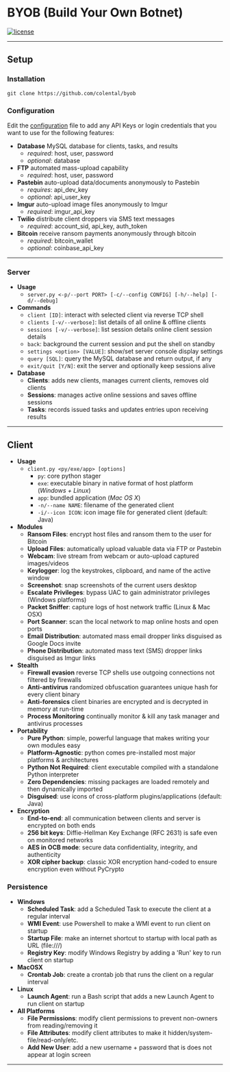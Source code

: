 # BYOB (Build Your Own Botnet)

[![license](https://img.shields.io/github/license/mashape/apistatus.svg)](https://github.com/colental/byob/blob/master/LICENSE)

--------------------------------------------------

## Setup
### Installation
`git clone https://github.com/colental/byob`

### Configuration
Edit the [configuration](config.ini) file
to add any API Keys or login credentials
that you want to use for the following features:

- __Database__ MySQL database for clients, tasks, and results
    - *required*: host, user, password
    - *optional*: database
- __FTP__ automated mass-upload capability
    - *required*: host, user, password
- __Pastebin__ auto-upload data/documents anonymously to Pastebin
    - *requires*: api_dev_key
    - *optional*: api_user_key
- __Imgur__ auto-upload image files anonymously to Imgur
    - *required*: imgur_api_key 
- __Twilio__ distribute client droppers via SMS text messages
    - *required*: account_sid, api_key, auth_token
- __Bitcoin__ receive ransom payments anonymously through bitcoin
    - *required*: bitcoin_wallet
    - *optional*: coinbase_api_key

--------------------------------------------------

### Server
- __Usage__
    - `server.py <-p/--port PORT> [-c/--config CONFIG] [-h/--help] [-d/--debug]` 
- __Commands__
  - `client [ID]`: interact with selected client via reverse TCP shell
  - `clients [-v/--verbose]`: list details of all online & offline clients
  - `sessions [-v/--verbose]`: list session details online client session details
  - `back`: background the current session and put the shell on standby
  - `settings <option> [VALUE]`: show/set server console display settings
  - `query [SQL]`: query the MySQL database and return output, if any
  - `exit/quit [Y/N]`: exit the server and optionally keep sessions alive
- __Database__
  - **Clients**: adds new clients, manages current clients, removes old clients
  - **Sessions**: manages active online sessions and saves offline sessions
  - **Tasks**: records issued tasks and updates entries upon receiving results

--------------------------------------------------

## Client
- __Usage__
    - `client.py <py/exe/app> [options]`
       - `py`: core python stager
       - `exe`: executable binary in native format of host platform (*Windows + Linux*)
       - `app`: bundled application (*Mac OS X*)
       - `-n/--name NAME`: filename of the generated client
       - `-i/--icon ICON`: icon image file for generated client (default: Java)
- __Modules__
    - **Ransom Files**:        encrypt host files and ransom them to the user for Bitcoin
    - **Upload Files**:        automatically upload valuable data via FTP or Pastebin
    - **Webcam**:              live stream from webcam or auto-upload captured images/videos
    - **Keylogger**:           log the keystrokes, clipboard, and name of the active window
    - **Screenshot**:          snap screenshots of the current users desktop 
    - **Escalate Privileges**: bypass UAC to gain administrator privileges (Windows platforms)
    - **Packet Sniffer**:      capture logs of host network traffic (Linux & Mac OSX)
    - **Port Scanner**:        scan the local network to map online hosts and open ports
    - **Email Distribution**:  automated mass email dropper links disguised as Google Docs invite
    - **Phone Distribution**:  automated mass text (SMS) dropper links disguised as Imgur links
- __Stealth__
    - **Firewall evasion**     reverse TCP shells use outgoing connections not filtered by firewalls
    - **Anti-antivirus**       randomized obfuscation guarantees unique hash for every client binary
    - **Anti-forensics**       client binaries are encrypted and is decrypted in memory at run-time
    - **Process Monitoring**   continually monitor & kill any task manager and antivirus processes
- __Portability__
    - **Pure Python**:         simple, powerful language that makes writing your own modules easy
    - **Platform-Agnostic**:   python comes pre-installed most major platforms & architectures
    - **Python Not Required**: client executable compiled with a standalone Python interpreter
    - **Zero Dependencies**:   missing packages are loaded remotely and then dynamically imported
    - **Disguised**:           use icons of cross-platform plugins/applications (default: Java)
- __Encryption__
    - **End-to-end**:          all communication between clients and server is encrypted on both ends
    - **256 bit keys**:        Diffie-Hellman Key Exchange (RFC 2631) is safe even on monitored networks
    - **AES in OCB mode**:     secure data confidentiality, integrity, and authenticity
    - **XOR cipher backup**:   classic XOR encryption hand-coded to ensure encryption even without PyCrypto

### Persistence
- __Windows__
    - **Scheduled Task**:     add a Scheduled Task to execute the client at a regular interval
    - **WMI Event**:          use Powershell to make a WMI event to run client on startup
    - **Startup File**:       make an internet shortcut to startup with local path as URL (file:///)
    - **Registry Key**:       modify Windows Registry by adding a 'Run' key to run client on startup
- __MacOSX__
    - **Crontab Job**:        create a crontab job that runs the client on a regular interval
- __Linux__
    - **Launch Agent**:       run a Bash script that adds a new Launch Agent to run client on startup
- __All Platforms__
    - **File Permissions**:   modify client permissions to prevent non-owners from reading/removing it
    - **File Attributes**:    modify client attributes to make it hidden/system-file/read-only/etc.
    - **Add New User**:       add a new username + password that is does not appear at login screen

---------------------------------------------